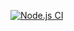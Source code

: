 [![Node.js CI](https://github.com/LeCodeGuy/greetings-with-routes/actions/workflows/node.js.yml/badge.svg)](https://github.com/LeCodeGuy/greetings-with-routes/actions/workflows/node.js.yml)